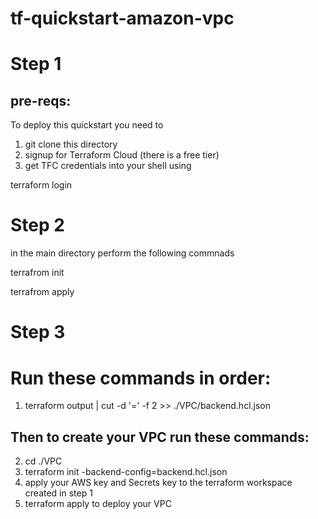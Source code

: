 # tf-quickstart-amazon-vpc
# Step 1
## pre-reqs:

To deploy this quickstart you need to
1. git clone this directory
2. signup for Terraform Cloud (there is a free tier)
3. get TFC credentials into your shell using
   
 terraform login

# Step 2

in the main directory perform the following commnads 

terrafrom init

terrafrom apply

# Step 3

# Run these commands in order:

 1. terraform output | cut -d '=' -f 2 >> ./VPC/backend.hcl.json

## Then to create your VPC run these commands:

 2. cd ./VPC
 3. terraform init -backend-config=backend.hcl.json
 4. apply your AWS key and Secrets key to the terraform workspace created in step 1
 5. terraform apply to deploy your VPC

